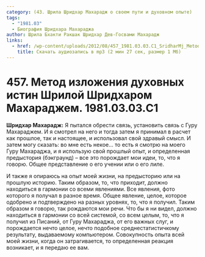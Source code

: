 ```yaml
---
category: (43. Шрила Шридхар Махарадж о своем пути и духовном опыте)
tags:
  - "1981.03"
  - Биография Шридхара Махараджа
author: Шрила Бхакти Ракшак Шридхар Дев-Госвами Махарадж
links:
  - href: /wp-content/uploads/2012/08/457_1981.03.03.C1_SridharMj_Metod_izlozheniya_duhovnyh_istin_Shriloy_Sridharom_Maharajem.mp3
    title: Скачать аудиозапись в mp3 (2 мин 27 сек, размер 1 Мб)
---
```


# 457. Метод изложения духовных истин Шрилой Шридхаром Махараджем. 1981.03.03.C1

**Шридхар Махарадж:** Я пытался обрести связь, установить связь с Гуру Махараджем. И я смотрел на него и тогда затем я принимал в расчет как прошлое, так и настоящее, и использовал свой здравый смысл. И затем могу сказать: во мне есть некое… то есть я смотрю на моего Гуру Махараджа, и я использую свой прошлый опыт, и определенная предыстория (бэкграунд) – все это порождает мои идеи, то, что я говорю. Общее представление о его учении или о его лиле.

И также я опираюсь на опыт моей жизни, на предысторию или на прошлую историю. Таким образом, то, что приходит, должно находиться в гармонии со всеми явлениями. Все явления, фото которого я получал в разное время. Общее явление, целое, которое одобрено и подтверждено на разных уровнях, то, что я получил. Таким образом я говорю, так рождаются мои речи. Что бы я ни видел, должно находиться в гармонии со всей системой, со всем целым, то, что я получил из Писаний, от Гуру Махараджа, от его важных слуг, и порождается нечто целое, нечто подобное среднестатистичкому результату, выдаваемому компьютером. Совокупность опыта всей моей жизни, когда он затрагивается, то определенная реакция возникает, и я передаю ее вам.

